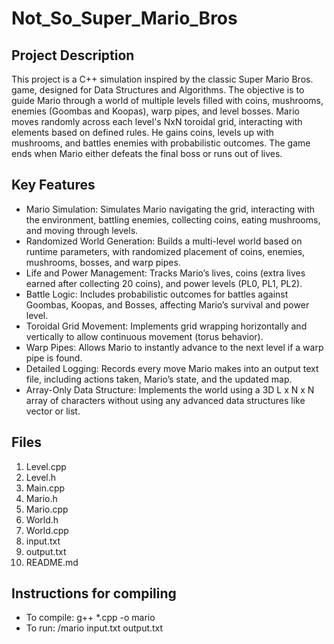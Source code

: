 # Not_So_Super_Mario_Bros

## Project Description
This project is a C++ simulation inspired by the classic Super Mario Bros. game, designed for Data Structures and Algorithms. The objective is to guide Mario through a world of multiple levels filled with coins, mushrooms, enemies (Goombas and Koopas), warp pipes, and level bosses.
Mario moves randomly across each level's NxN toroidal grid, interacting with elements based on defined rules. He gains coins, levels up with mushrooms, and battles enemies with probabilistic outcomes. The game ends when Mario either defeats the final boss or runs out of lives.

## Key Features
- Mario Simulation: Simulates Mario navigating the grid, interacting with the environment, battling enemies, collecting coins, eating mushrooms, and moving through levels.
- Randomized World Generation: Builds a multi-level world based on runtime parameters, with randomized placement of coins, enemies, mushrooms, bosses, and warp pipes.
- Life and Power Management: Tracks Mario’s lives, coins (extra lives earned after collecting 20 coins), and power levels (PL0, PL1, PL2).
- Battle Logic: Includes probabilistic outcomes for battles against Goombas, Koopas, and Bosses, affecting Mario’s survival and power level.
- Toroidal Grid Movement: Implements grid wrapping horizontally and vertically to allow continuous movement (torus behavior).
- Warp Pipes: Allows Mario to instantly advance to the next level if a warp pipe is found.
- Detailed Logging: Records every move Mario makes into an output text file, including actions taken, Mario’s state, and the updated map.
- Array-Only Data Structure: Implements the world using a 3D L x N x N array of characters without using any advanced data structures like vector or list.

## Files
1. Level.cpp
2. Level.h
3. Main.cpp
4. Mario.h
5. Mario.cpp
6. World.h
7. World.cpp
8. input.txt
9. output.txt
10. README.md


## Instructions for compiling
- To compile: g++ *.cpp -o mario
- To run: /mario input.txt output.txt

